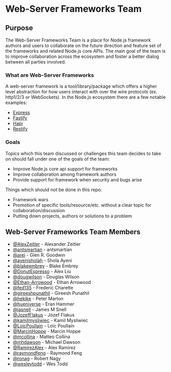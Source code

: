 # Web-Server Frameworks Team

## Purpose

The Web-Server Frameworks Team is a place for Node.js framework authors and users to collaborate on the
future direction and feature set of the frameworks and related Node.js core APIs.  The main goal of the
team is to improve collaboration across the ecosystem and foster a better dialog between all parties involved.

### What are Web-Server Frameworks

A web-server framework is a tool/library/package which offers a higher level abstraction for how users interact
with over the wire protocols (ex. http1/2/3 or WebSockets).  In the Node.js ecosystem there are a few notable examples:

- [Express](https://github.com/expressjs/express/)
- [Fastify](https://github.com/fastify/fastify)
- [Hapi](https://github.com/hapijs/hapi)
- [Restify](https://github.com/restify/node-restify)

### Goals

Topics which this team discussed or challenges this team decides to take on should fall under one of the goals of the team:

- Improve Node.js core api support for frameworks
- Improve collaboration among framework authors
- Provide support for framework when security and bugs arise

Things which should not be done in this repo:

- Framework wars
- Promotion of specific tools/resource/etc. without a clear topic for collaboration/discussion
- Putting down projects, authors or solutions to a problem

## Web-Server Frameworks Team Members

<!-- ncu-team-sync.team(nodejs/web-server-frameworks) -->

- [@AlexZeitler](https://github.com/AlexZeitler) - Alexander Zeitler
- [@antsmartian](https://github.com/antsmartian) - antsmartian
- [@arei](https://github.com/arei) - Glen R. Goodwin
- [@ayenisholah](https://github.com/ayenisholah) - Shola Ayeni
- [@blakeembrey](https://github.com/blakeembrey) - Blake Embrey
- [@DonutEspresso](https://github.com/DonutEspresso) - Alex Liu
- [@dougwilson](https://github.com/dougwilson) - Douglas Wilson
- [@Ethan-Arrowood](https://github.com/Ethan-Arrowood) - Ethan Arrowood
- [@fed135](https://github.com/fed135) - Frederic Charette
- [@gireeshpunathil](https://github.com/gireeshpunathil) - Gireesh Punathil
- [@hekike](https://github.com/hekike) - Peter Marton
- [@hueniverse](https://github.com/hueniverse) - Eran Hammer
- [@jasnell](https://github.com/jasnell) - James M Snell
- [@JozefFlakus](https://github.com/JozefFlakus) - Józef Flakus
- [@kamilmysliwiec](https://github.com/kamilmysliwiec) - Kamil Mysliwiec
- [@LoicPoullain](https://github.com/LoicPoullain) - Loïc Poullain
- [@MarcinHoppe](https://github.com/MarcinHoppe) - Marcin Hoppe
- [@mcollina](https://github.com/mcollina) - Matteo Collina
- [@mhdawson](https://github.com/mhdawson) - Michael Dawson
- [@RamirezAlex](https://github.com/RamirezAlex) - Alex Ramirez
- [@raymondfeng](https://github.com/raymondfeng) - Raymond Feng
- [@ronag](https://github.com/ronag) - Robert Nagy
- [@wesleytodd](https://github.com/wesleytodd) - Wes Todd

<!-- ncu-team-sync end -->
